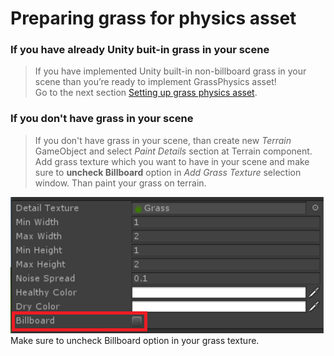 # Preparing grass for physics asset

### If  you  have  already  Unity  buit-in  grass  in  your scene

> If you have implemented Unity built-in non-billboard grass in your scene 
than you’re ready to implement GrassPhysics asset! <br>
Go to the next section 
[Setting up grass physics asset](/SettingUp.md).

### If you don't have grass in your scene
> If you don't have grass in your scene, than create new *Terrain* GameObject and select 
*Paint Details* section at Terrain component. Add grass texture which you want to have in 
your scene and make sure to **uncheck Billboard** option in *Add Grass Texture* selection window. 
Than paint your grass on terrain.

![Make sure to uncheck Billboard option in your grass texture.](_media/billboard.PNG)
<br> Make sure to uncheck Billboard option in your grass texture.

